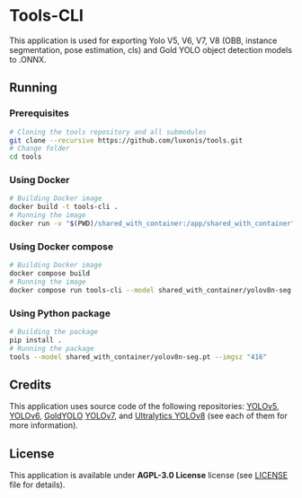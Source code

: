 # Tools-CLI

This application is used for exporting Yolo V5, V6, V7, V8 (OBB, instance segmentation, pose estimation, cls) and Gold YOLO object detection models to .ONNX.

## Running

### Prerequisites

```bash
# Cloning the tools repository and all submodules
git clone --recursive https://github.com/luxonis/tools.git
# Change folder
cd tools
```

### Using Docker

```bash
# Building Docker image
docker build -t tools-cli .
# Running the image
docker run -v "$(PWD)/shared_with_container:/app/shared_with_container" tools-cli --model shared_with_container/yolov8n-seg.pt --imgsz "416"
```

### Using Docker compose

```bash
# Building Docker image
docker compose build
# Running the image
docker compose run tools-cli --model shared_with_container/yolov8n-seg.pt
```

### Using Python package

```bash
# Building the package
pip install .
# Running the package
tools --model shared_with_container/yolov8n-seg.pt --imgsz "416"
```

## Credits

This application uses source code of the following repositories: [YOLOv5](https://github.com/ultralytics/yolov5), [YOLOv6](https://github.com/meituan/YOLOv6), [GoldYOLO](https://github.com/huawei-noah/Efficient-Computing) [YOLOv7](https://github.com/WongKinYiu/yolov7), and [Ultralytics YOLOv8](https://github.com/ultralytics/ultralytics) (see each of them for more information).

## License

This application is available under **AGPL-3.0 License** license (see [LICENSE](https://github.com/luxonis/tools/blob/master/LICENSE) file for details).

